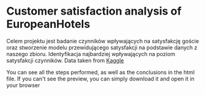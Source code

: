 # Customer satisfaction analysis of EuropeanHotels
Celem projektu jest badanie czynników wpływających na satysfakcję goście oraz stworzenie modelu przewidującego satysfakcji na podstawie danych z naszego zbioru. Identyfikacja najbardziej wpływających na poziom satysfakcji czynników.
Data taken from [Kaggle](https://www.kaggle.com/datasets/ishansingh88/europe-hotel-satisfaction-score)

You can see all the steps performed, as well as the conclusions in the html file. If you can't see the preview, you can simply download it and open it in your browser
